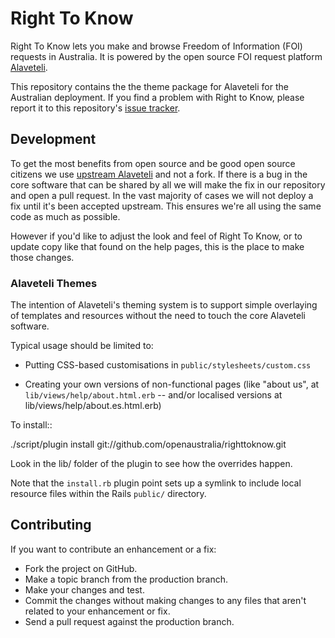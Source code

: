 Right To Know
=============

Right To Know lets you make and browse Freedom of Information (FOI) requests in
Australia. It is powered by the open source FOI request platform
[Alaveteli](http://www.alaveteli.org/).

This repository contains the the theme package for Alaveteli for the Australian
deployment. If you find a problem with Right to Know, please report it to this
repository's
[issue tracker](https://github.com/openaustralia/righttoknow/issues).

Development
-----------

To get the most benefits from open source and be good open source citizens we
use [upstream Alaveteli](https://github.com/mysociety/alaveteli) and not a fork.
If there is a bug in the core software that can be shared by all we will make
the fix in our repository and open a pull request. In the vast majority of cases
we will not deploy a fix until it's been accepted upstream. This ensures we're
all using the same code as much as possible.

However if you'd like to adjust the look and feel of Right To Know, or to update
copy like that found on the help pages, this is the place to make those changes.

### Alaveteli Themes

The intention of Alaveteli's theming system is to support simple overlaying of
templates and resources without the need to touch the core Alaveteli software.

Typical usage should be limited to:

 * Putting CSS-based customisations in `public/stylesheets/custom.css`

 * Creating your own versions of non-functional pages (like "about
   us", at `lib/views/help/about.html.erb` -- and/or localised versions at
   lib/views/help/about.es.html.erb)

To install::

  ./script/plugin install git://github.com/openaustralia/righttoknow.git

Look in the lib/ folder of the plugin to see how the overrides happen.

Note that the `install.rb` plugin point sets up a symlink to include
local resource files within the Rails `public/` directory.

Contributing
------------

If you want to contribute an enhancement or a fix:

* Fork the project on GitHub.
* Make a topic branch from the production branch.
* Make your changes and test.
* Commit the changes without making changes to any files that aren't related to your enhancement or fix.
* Send a pull request against the production branch.
